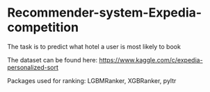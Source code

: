 # Recommender-system-Expedia-competition

The task is to predict what hotel a user is most likely to book

The dataset can be found here: https://www.kaggle.com/c/expedia-personalized-sort

Packages used for ranking: LGBMRanker, XGBRanker, pyltr

